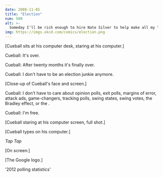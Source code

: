 ```yaml
---
date: 2008-11-05
title: "Election"
num: 500
alt: >-
  Someday I'll be rich enough to hire Nate Silver to help make all my life decisions. 'Should I sleep with her?' 'Well, I'm showing a 35% chance it will end badly.'
img: https://imgs.xkcd.com/comics/election.png
---
```

[Cueball sits at his computer desk, staring at his computer.]

Cueball: It's over.

Cueball: After twenty months it's finally over.

Cueball: I don't have to be an election junkie anymore.

[Close-up of Cueball's face and screen.]

Cueball: I don't have to care about opinion polls, exit polls, margins of error, attack ads, game-changers, tracking polls, swing states, swing votes, the Bradley effect, or <name> the <occupation>.

Cueball: I'm free.

[Cueball staring at his computer screen, full shot.]

[Cueball types on his computer.]

*Tap Tap*

[On screen:]

[The Google logo.]

'2012 polling statistics'